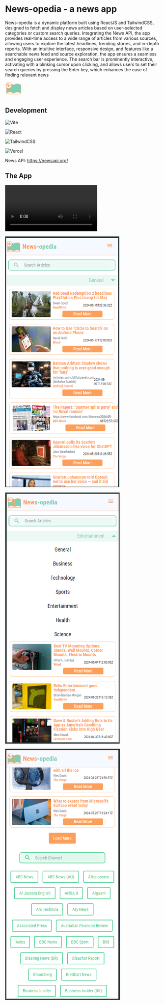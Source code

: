 # News-opedia - a news app

News-opedia is a dynamic platform built using ReactJS and TailwindCSS, designed to fetch and display news articles based on user-selected categories or custom search queries. Integrating the News API, the app provides real-time access to a wide range of articles from various sources, allowing users to explore the latest headlines, trending stories, and in-depth reports. With an intuitive interface, responsive design, and features like a searchable news feed and source exploration, the app ensures a seamless and engaging user experience. The search bar is prominently interactive, activating with a blinking cursor upon clicking, and allows users to set their search queries by pressing the Enter key, which enhances the ease of finding relevant news

![Logo](./public/Icon.png)

## Development

![Vite](https://img.shields.io/badge/vite-%23646CFF.svg?style=for-the-badge&logo=vite&logoColor=white)

![React](https://img.shields.io/badge/react-%2320232a.svg?style=for-the-badge&logo=react&logoColor=%2361DAFB)

![TailwindCSS](https://img.shields.io/badge/tailwindcss-%2338B2AC.svg?style=for-the-badge&logo=tailwind-css&logoColor=white)

![Vercel](https://img.shields.io/badge/vercel-%23000000.svg?style=for-the-badge&logo=vercel&logoColor=white)

News API: https://newsapi.org/

## The App

![demo](./public/News%20app%20demo.mp4)

![screeshot1](./public/Screenshot%202024-05-29%20154509.png)

![screeshot2](./public/Screenshot%202024-05-29%20154649.png)

![screeshot3](./public/Screenshot%202024-05-29%20154711.png)
